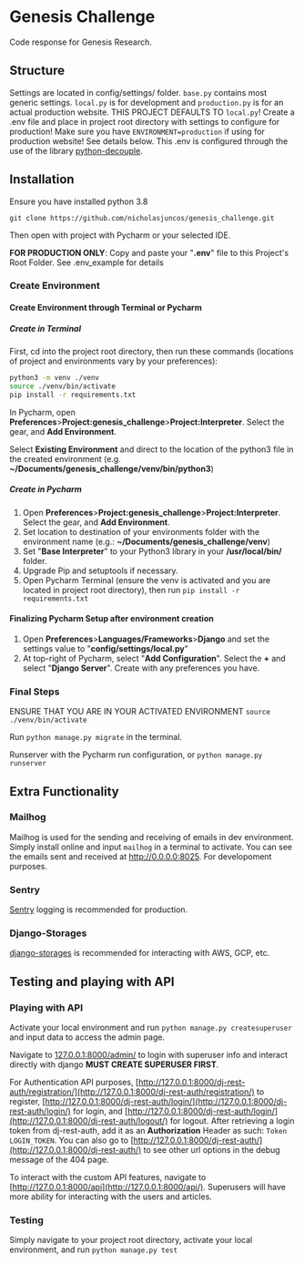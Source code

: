 # Genesis Challenge

Code response for Genesis Research.

## Structure

Settings are located in config/settings/ folder. `base.py` contains most generic settings. `local.py` is for development
 and `production.py` is for an actual production website. THIS PROJECT DEFAULTS TO `local.py`! Create a .env file and 
 place in project root directory with settings to configure for production! Make sure you have `ENVIRONMENT=production` 
 if using for production website! See details below. This .env is configured through the use of the library 
[python-decouple](https://pypi.org/project/python-decouple/).

## Installation

Ensure you have installed python 3.8

`git clone https://github.com/nicholasjuncos/genesis_challenge.git`

Then open with project with Pycharm or your selected IDE.

**FOR PRODUCTION ONLY**: Copy and paste your "**.env**" file to this Project's Root Folder. See .env_example for details

### Create Environment

#### Create Environment through Terminal or Pycharm

##### Create in Terminal

First, cd into the project root directory, then run these commands (locations of project and environments vary by your 
preferences):

```bash
python3 -m venv ./venv
source ./venv/bin/activate
pip install -r requirements.txt
```

In Pycharm, open **Preferences**>**Project:genesis_challenge**>**Project:Interpreter**. Select the gear, and 
**Add Environment**.

Select **Existing Environment** and direct to the location of the python3 file in the created environment 
(e.g. **~/Documents/genesis_challenge/venv/bin/python3**)


##### Create in Pycharm
1. Open **Preferences**>**Project:genesis_challenge**>**Project:Interpreter**. Select the gear, and **Add Environment**.
2. Set location to destination of your environments folder with the environment name 
(e.g.: **~/Documents/genesis_challenge/venv**)
3. Set "**Base Interpreter**" to your Python3 library in your **/usr/local/bin/** folder.
4. Upgrade Pip and setuptools if necessary.
5. Open Pycharm Terminal (ensure the venv is activated and you are located in project root directory), 
then run `pip install -r requirements.txt`

#### Finalizing Pycharm Setup after environment creation
1. Open **Preferences**>**Languages/Frameworks**>**Django** and set the settings value to "**config/settings/local.py**"
2. At top-right of Pycharm, select "**Add Configuration**". Select the **+** and select "**Django Server**". Create 
with any preferences you have.


### Final Steps
ENSURE THAT YOU ARE IN YOUR ACTIVATED ENVIRONMENT `source ./venv/bin/activate`

Run `python manage.py migrate` in the terminal.

Runserver with the Pycharm run configuration, or `python manage.py runserver`

## Extra Functionality

### Mailhog

Mailhog is used for the sending and receiving of emails in dev environment. Simply install online and input `mailhog` 
in a terminal to activate. You can see the emails sent and received at http://0.0.0.0:8025. For developoment purposes.

### Sentry
[Sentry](https://sentry.io/) logging is recommended for production.

### Django-Storages
[django-storages](https://django-storages.readthedocs.io/en/latest/) is recommended for interacting with AWS, GCP, 
etc.

## Testing and playing with API
### Playing with API
Activate your local environment and run `python manage.py createsuperuser` and input data to access the admin page.

Navigate to [127.0.0.1:8000/admin/](http://127.0.0.1:8000/admin/) to login with superuser info and interact directly 
with django **MUST CREATE SUPERUSER FIRST**.

For Authentication API purposes, 
[http://127.0.0.1:8000/dj-rest-auth/registration/](http://127.0.0.1:8000/dj-rest-auth/registration/) to register, 
[http://127.0.0.1:8000/dj-rest-auth/login/](http://127.0.0.1:8000/dj-rest-auth/login/) for login, and 
[http://127.0.0.1:8000/dj-rest-auth/login/](http://127.0.0.1:8000/dj-rest-auth/logout/) for logout. 
After retrieving a login token from dj-rest-auth, add it as an **Authorization** Header as such: `Token LOGIN_TOKEN`.
You can also go to [http://127.0.0.1:8000/dj-rest-auth/](http://127.0.0.1:8000/dj-rest-auth/) to see other url options 
in the debug message of the 404 page.

To interact with the custom API features, navigate to [http://127.0.0.1:8000/api](http://127.0.0.1:8000/api/). 
Superusers will have more ability for interacting with the users and articles.

### Testing
Simply navigate to your project root directory, activate your local environment, and run `python manage.py test`
